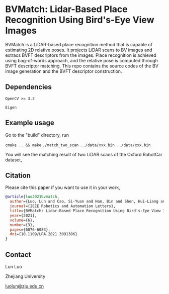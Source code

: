 # BVMatch: Lidar-Based Place Recognition Using Bird's-Eye View Images

BVMatch is a LiDAR-based place recognition method that is capable of estimating 2D relative poses. It projects LiDAR scans to BV images and extracs BVFT descriptors from the images. Place recognition is achieved using bag-of-words approach, and the relative pose is computed through BVFT descriptor matching. This repo contains the source codes of the BV image generation and the BVFT descriptor construction.  

## Dependencies

`OpenCV >= 3.3`

`Eigen`


## Example usage
Go to the "build" directory, run 

`cmake .. && make` 
`./match_two_scan ../data/xxx.bin ../data/xxx.bin`  

You will see the matching result of two LiDAR scans of the Oxford RobotCar dataset,


## Citation
Please cite this paper if you want to use it in your work,
```bibtex
@article{luo2021bvmatch,
  author={Luo, Lun and Cao, Si-Yuan and Han, Bin and Shen, Hui-Liang and Li, Junwei},
  journal={IEEE Robotics and Automation Letters}, 
  title={BVMatch: Lidar-Based Place Recognition Using Bird's-Eye View Images}, 
  year={2021},
  volume={6},
  number={3},
  pages={6076-6083},
  doi={10.1109/LRA.2021.3091386}
}
```

## Contact
Lun Luo

Zhejiang University

luolun@zju.edu.cn